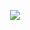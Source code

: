 
<p align="center">
    <img src="https://github-readme-stats.vercel.app/api?username=rsy6318&show_icons=true&theme=light">
</p>

